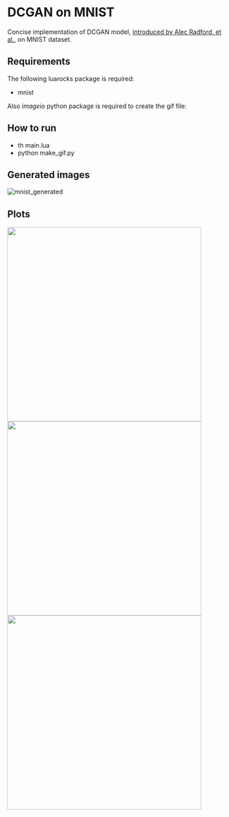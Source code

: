 # DCGAN on MNIST

Concise implementation of DCGAN model, [introduced by Alec Radford, et al.](https://arxiv.org/abs/1511.06434), on MNIST dataset.

Requirements
------------

The following luarocks package is required:

- mnist

Also *imageio* python package is required to create the gif file:

How to run
----------

- th main.lua
- python make_gif.py

Generated images
-----

![mnist_generated](https://user-images.githubusercontent.com/7283046/27980277-df861a48-634a-11e7-828e-5982b58f9050.gif)

Plots
-----

<img src=https://user-images.githubusercontent.com/7283046/27980297-1adab70c-634b-11e7-8908-f7431f04c06b.png width=440>
<img src=https://user-images.githubusercontent.com/7283046/27980298-1adbd16e-634b-11e7-9c03-a461c7e04770.png width=440>
<img src=https://user-images.githubusercontent.com/7283046/27980296-1ad69528-634b-11e7-8f2a-99c7cd16ea1b.png width=440>
